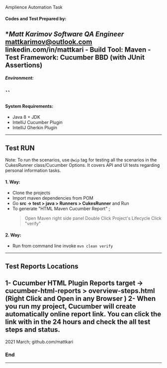 Amplience Automation Task
#### Codes and Test Prepared by:
**Matt Karimov*
*Software QA Engineer*
mattkarimov@outlook.com
linkedin.com/in/mattkari
**- Build Tool:** Maven
**- Test Framework:** Cucumber BBD (with JUnit Assertions)
------------
##### Environment:
``
------------
#### System Requirements:
- Java 8 + JDK
- IntelliJ Cucumber Plugin
- IntelliJ Gherkin Plugin
------------
## Test RUN
Note: To run the scenarios, use `@wip` tag for testing all the scenarios in the CukesRunner class/Cucumber Options.
It covers API and UI tests regarding personal information tasks.
#### 1. Way:
- Clone the projects
- Import maven dependencies from POM
- Go **src -> test > java > Runners > CukesRunner** and Run
- To generate "HTML Maven Cucumber Report" ;
  > Open Maven right side panel
  > Double Click Project's Lifecycle
  > Click "verify"
#### 2. Way:
- Run from command line invoke `mvn clean verify`
------------
## Test Reports Locations
1- Cucumber HTML Plugin Reports
**target -> cucumber-html-reports > overview-steps.html**
(Right Click and Open in any Browser )
2- When you run my project, Cucumber will create automatically online report link. You can click the link
with in the 24 hours and check the all test steps and status.
------------
2021 March;
github.com/mattkari
### End
------------